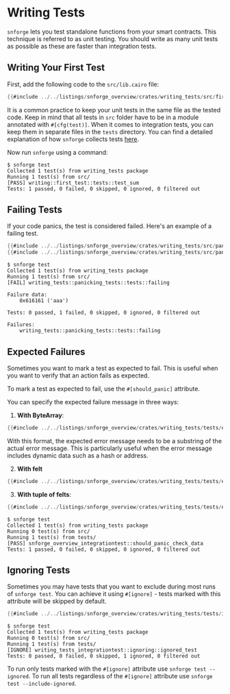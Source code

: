 # Writing Tests

`snforge` lets you test standalone functions from your smart contracts. This technique is referred to as unit testing. You
should write as many unit tests as possible as these are faster than integration tests.

## Writing Your First Test

First, add the following code to the `src/lib.cairo` file:

```rust
{{#include ../../listings/snforge_overview/crates/writing_tests/src/first_test.cairo}}
```

It is a common practice to keep your unit tests in the same file as the tested code.
Keep in mind that all tests in `src` folder have to be in a module annotated with `#[cfg(test)]`.
When it comes to integration tests, you can keep them in separate files in the `tests` directory.
You can find a detailed explanation of how `snforge` collects tests [here](test-collection.md).

Now run `snforge` using a command:

```shell
$ snforge test
Collected 1 test(s) from writing_tests package
Running 1 test(s) from src/
[PASS] writing::first_test::tests::test_sum
Tests: 1 passed, 0 failed, 0 skipped, 0 ignored, 0 filtered out
```

## Failing Tests

If your code panics, the test is considered failed. Here's an example of a failing test.

```rust
{{#include ../../listings/snforge_overview/crates/writing_tests/src/panicking_tests.cairo:first_half}}
{{#include ../../listings/snforge_overview/crates/writing_tests/src/panicking_tests.cairo:second_half}}
```

```shell
$ snforge test
Collected 1 test(s) from writing_tests package
Running 1 test(s) from src/
[FAIL] writing_tests::panicking_tests::tests::failing

Failure data:
    0x616161 ('aaa')

Tests: 0 passed, 1 failed, 0 skipped, 0 ignored, 0 filtered out

Failures:
    writing_tests::panicking_tests::tests::failing
```

## Expected Failures

Sometimes you want to mark a test as expected to fail. This is useful when you want to verify that an action fails as
expected.

To mark a test as expected to fail, use the `#[should_panic]` attribute.

You can specify the expected failure message in three ways:

1. **With ByteArray**:
  ```rust
{{#include ../../listings/snforge_overview/crates/writing_tests/tests/expected_failures.cairo:byte_array}}
  ```
  With this format, the expected error message needs to be a substring of the actual error message. This is particularly useful when the error message includes dynamic data such as a hash or address.

2. **With felt**
  ```rust
{{#include ../../listings/snforge_overview/crates/writing_tests/tests/expected_failures.cairo:felt}}
  ```

3. **With tuple of felts**:
  ```rust
{{#include ../../listings/snforge_overview/crates/writing_tests/tests/expected_failures.cairo:tuple}}
  ```


```shell
$ snforge test
Collected 1 test(s) from writing_tests package
Running 0 test(s) from src/
Running 1 test(s) from tests/
[PASS] snforge_overview_integrationtest::should_panic_check_data
Tests: 1 passed, 0 failed, 0 skipped, 0 ignored, 0 filtered out
```

## Ignoring Tests

Sometimes you may have tests that you want to exclude during most runs of `snforge test`.
You can achieve it using `#[ignore]` - tests marked with this attribute will be skipped by default.

```rust
{{#include ../../listings/snforge_overview/crates/writing_tests/tests/ignoring.cairo}}
```

```shell
$ snforge test
Collected 1 test(s) from writing_tests package
Running 0 test(s) from src/
Running 1 test(s) from tests/
[IGNORE] writing_tests_integrationtest::ignoring::ignored_test
Tests: 0 passed, 0 failed, 0 skipped, 1 ignored, 0 filtered out
```

To run only tests marked with the  `#[ignore]` attribute use `snforge test --ignored`.
To run all tests regardless of the `#[ignore]` attribute use `snforge test --include-ignored`.
